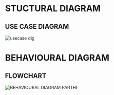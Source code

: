 # STUCTURAL DIAGRAM
 ## USE CASE DIAGRAM
 ![usecase dig](https://user-images.githubusercontent.com/92426059/161394639-f917e737-6fcc-4b36-af69-c2f16004b284.png)
 
 
# BEHAVIOURAL DIAGRAM
 ## FLOWCHART
 
 ![BEHAVIOURAL DIAGRAM PARTHI](https://user-images.githubusercontent.com/92426059/161409000-4248a0b5-8503-46a1-b984-6fc78786471f.png)

  
